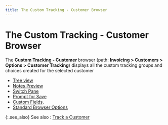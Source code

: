```yaml
---
title: The Custom Tracking - Customer Browser
---
```


# The Custom Tracking - Customer Browser


The **Custom Tracking - Customer**  browser (path: **Invoicing &gt; Customers 
 &gt; Options &gt; Customer Tracking**) displays all the custom tracking  groups and choices created for the selected customer

- [Tree  view]({{site.ct_baseurl}}/misc/tree_view_ct_cust_brsr.html)
- [Notes  Preview]({{site.ct_baseurl}}/misc/notes_preview_ct_cust_brsr.html)
- [Switch  Pane]({{site.ct_baseurl}}/misc/switch_pane_ct_cust_brsr.html)
- [Prompt  for Save]({{site.ct_baseurl}}/misc/prompt_for_save_ctr_cust_brsr.html)
- [Custom  Fields]({{site.ct_baseurl}}/misc/custom_fields_cust_tr_brsr_cust.html).
- [Standard  Browser Options]({{site.wwe_chm}}/everest-client/ui/browsers/standard_browser_options.html)



{:.see_also}
See also
: [Track a Customer]({{site.ct_baseurl}}/customer-tracking/track_a_customer.html)
